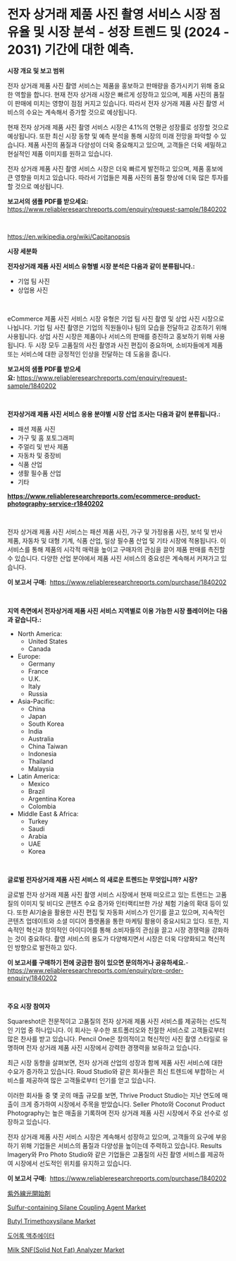 <p><h1>전자 상거래 제품 사진 촬영 서비스 시장 점유율 및 시장 분석 - 성장 트렌드 및 (2024 - 2031) 기간에 대한 예측.</h1></p><p><strong>시장 개요 및 보고 범위</strong></p>
<p><p>전자 상거래 제품 사진 촬영 서비스는 제품을 홍보하고 판매량을 증가시키기 위해 중요한 역할을 합니다. 현재 전자 상거래 시장은 빠르게 성장하고 있으며, 제품 사진의 품질이 판매에 미치는 영향이 점점 커지고 있습니다. 따라서 전자 상거래 제품 사진 촬영 서비스의 수요는 계속해서 증가할 것으로 예상됩니다.</p><p>현재 전자 상거래 제품 사진 촬영 서비스 시장은 4.1%의 연평균 성장률로 성장할 것으로 예상됩니다. 또한 최신 시장 동향 및 예측 분석을 통해 시장의 미래 전망을 파악할 수 있습니다. 제품 사진의 품질과 다양성이 더욱 중요해지고 있으며, 고객들은 더욱 세밀하고 현실적인 제품 이미지를 원하고 있습니다.</p><p>전자 상거래 제품 사진 촬영 서비스 시장은 더욱 빠르게 발전하고 있으며, 제품 홍보에 큰 영향을 미치고 있습니다. 따라서 기업들은 제품 사진의 품질 향상에 더욱 많은 투자를 할 것으로 예상됩니다.</p></p>
<p><strong>보고서의 샘플 PDF를 받으세요:</strong> <a href="https://www.reliableresearchreports.com/enquiry/request-sample/1840202">https://www.reliableresearchreports.com/enquiry/request-sample/1840202</a></p>
<p>&nbsp;</p>
<p><a href="https://en.wikipedia.org/wiki/Capitanopsis">https://en.wikipedia.org/wiki/Capitanopsis</a></p>
<p><strong>시장 세분화</strong></p>
<p><strong>전자상거래 제품 사진 서비스 유형별 시장 분석은 다음과 같이 분류됩니다.:</strong></p>
<p><ul><li>기업 팀 사진</li><li>상업용 사진</li></ul></p>
<p>&nbsp;</p>
<p><p>eCommerce 제품 사진 서비스 시장 유형은 기업 팀 사진 촬영 및 상업 사진 시장으로 나뉩니다. 기업 팀 사진 촬영은 기업의 직원들이나 팀의 모습을 전달하고 강조하기 위해 사용됩니다. 상업 사진 시장은 제품이나 서비스의 판매를 증진하고 홍보하기 위해 사용됩니다. 두 시장 모두 고품질의 사진 촬영과 사진 편집이 중요하며, 소비자들에게 제품 또는 서비스에 대한 긍정적인 인상을 전달하는 데 도움을 줍니다.</p></p>
<p><strong>보고서의 샘플 PDF를 받으세요:</strong>&nbsp;<a href="https://www.reliableresearchreports.com/enquiry/request-sample/1840202">https://www.reliableresearchreports.com/enquiry/request-sample/1840202</a></p>
<p>&nbsp;</p>
<p><strong> 전자상거래 제품 사진 서비스 응용 분야별 시장 산업 조사는 다음과 같이 분류됩니다.:</strong></p>
<p><ul><li>패션 제품 사진</li><li>가구 및 홈 포토그래피</li><li>주얼리 및 반사 제품</li><li>자동차 및 중장비</li><li>식품 산업</li><li>생활 필수품 산업</li><li>기타</li></ul></p>
<p><strong><a href="https://www.reliableresearchreports.com/ecommerce-product-photography-service-r1840202">https://www.reliableresearchreports.com/ecommerce-product-photography-service-r1840202</a></strong></p>
<p>&nbsp;</p>
<p><p>전자 상거래 제품 사진 서비스는 패션 제품 사진, 가구 및 가정용품 사진, 보석 및 반사 제품, 자동차 및 대형 기계, 식품 산업, 일상 필수품 산업 및 기타 시장에 적용됩니다. 이 서비스를 통해 제품의 시각적 매력을 높이고 구매자의 관심을 끌어 제품 판매를 촉진할 수 있습니다. 다양한 산업 분야에서 제품 사진 서비스의 중요성은 계속해서 커져가고 있습니다.</p></p>
<p><strong>이 보고서 구매:</strong>&nbsp; <a href="https://www.reliableresearchreports.com/purchase/1840202">https://www.reliableresearchreports.com/purchase/1840202</a></p>
<p>&nbsp;</p>
<p><strong>지역 측면에서 전자상거래 제품 사진 서비스 지역별로 이용 가능한 시장 플레이어는 다음과 같습니다.:</strong></p>
<p><ul>
    <li>
        North America:
        <ul>
            <li>United States</li>
            <li>Canada</li>
        </ul>
    </li>
    <li>
        Europe:
        <ul>
            <li>Germany</li>
            <li>France</li>
            <li>U.K.</li>
            <li>Italy</li>
            <li>Russia</li>
        </ul>
    </li>
    <li>
        Asia-Pacific:
        <ul>
            <li>China</li>
            <li>Japan</li>
            <li>South Korea</li>
            <li>India</li>
            <li>Australia</li>
            <li>China Taiwan</li>
            <li>Indonesia</li>
            <li>Thailand</li>
            <li>Malaysia</li>
        </ul>
    </li>
    <li>
        Latin America:
        <ul>
            <li>Mexico</li>
            <li>Brazil</li>
            <li>Argentina Korea</li>
            <li>Colombia</li>
        </ul>
    </li>
    <li>
        Middle East & Africa:
        <ul>
            <li>Turkey</li>
            <li>Saudi</li>
            <li>Arabia</li>
            <li>UAE</li>
            <li>Korea</li>
        </ul>
    </li>
    </ul></p>
<p>&nbsp;</p>
<p><strong>글로벌 전자상거래 제품 사진 서비스 의 새로운 트렌드는 무엇입니까? 시장?</strong></p>
<p><p>글로벌 전자 상거래 제품 사진 촬영 서비스 시장에서 현재 떠오르고 있는 트렌드는 고품질의 이미지 및 비디오 콘텐츠 수요 증가와 인터랙티브한 가상 체험 기술의 확대 등이 있다. 또한 AI기술을 활용한 사진 편집 및 자동화 서비스가 인기를 끌고 있으며, 지속적인 콘텐츠 업데이트와 소셜 미디어 플랫폼을 통한 마케팅 활용이 중요시되고 있다. 또한, 지속적인 혁신과 창의적인 아이디어를 통해 소비자들의 관심을 끌고 시장 경쟁력을 강화하는 것이 중요하다.  촬영 서비스의 용도가 다양해지면서 시장은 더욱 다양화되고 혁신적인 방향으로 발전하고 있다.</p></p>
<p><strong>이 보고서를 구매하기 전에 궁금한 점이 있으면 문의하거나 공유하세요.</strong>- <a href="https://www.reliableresearchreports.com/enquiry/pre-order-enquiry/1840202">https://www.reliableresearchreports.com/enquiry/pre-order-enquiry/1840202</a></p>
<p>&nbsp;</p>
<p><strong>주요 시장 참여자</strong></p>
<p><p>Squareshot은 전문적이고 고품질의 전자 상거래 제품 사진 서비스를 제공하는 선도적인 기업 중 하나입니다. 이 회사는 우수한 포트폴리오와 친절한 서비스로 고객들로부터 많은 찬사를 받고 있습니다. Pencil One은 창의적이고 혁신적인 사진 촬영 스타일로 유명하며 전자 상거래 제품 사진 시장에서 강력한 경쟁력을 보유하고 있습니다.</p><p>최근 시장 동향을 살펴보면, 전자 상거래 산업의 성장과 함께 제품 사진 서비스에 대한 수요가 증가하고 있습니다. Roud Studio와 같은 회사들은 최신 트렌드에 부합하는 서비스를 제공하여 많은 고객들로부터 인기를 얻고 있습니다.</p><p>이러한 회사들 중 몇 곳의 매출 규모를 보면, Thrive Product Studio는 지난 연도에 매출이 크게 증가하여 시장에서 주목을 받았습니다. Seller Photo와 Coconut Product Photography는 높은 매출을 기록하며 전자 상거래 제품 사진 시장에서 주요 선수로 성장하고 있습니다.</p><p>전자 상거래 제품 사진 서비스 시장은 계속해서 성장하고 있으며, 고객들의 요구에 부응하기 위해 기업들은 서비스의 품질과 다양성을 높이는데 주력하고 있습니다. Results Imagery와 Pro Photo Studio와 같은 기업들은 고품질의 사진 촬영 서비스를 제공하여 시장에서 선도적인 위치를 유지하고 있습니다.</p></p>
<p><strong>이 보고서 구매:</strong>&nbsp;&nbsp;<a href="https://www.reliableresearchreports.com/purchase/1840202">https://www.reliableresearchreports.com/purchase/1840202</a></p>
<p><p><a href="https://medium.com/@ridleydamion/%E5%B8%82%E5%A0%B4%E4%BA%88%E6%B8%AC-%E3%82%B0%E3%83%AD%E3%83%BC%E3%83%90%E3%83%ABuv%E3%83%95%E3%82%A9%E3%83%88%E3%82%A4%E3%83%8B%E3%82%B7%E3%82%A8%E3%83%BC%E3%82%BF%E3%81%AE%E3%83%88%E3%83%AC%E3%83%B3%E3%83%89%E3%81%A8%E5%BD%B1%E9%9F%BF%E5%88%86%E6%9E%90-2024%E5%B9%B4-2031%E5%B9%B4-%E3%82%A2%E3%83%97%E3%83%AA%E3%82%B1%E3%83%BC%E3%82%B7%E3%83%A7%E3%83%B3-%E5%A1%97%E6%96%99-%E3%82%A4%E3%83%B3%E3%82%AD-%E6%8E%A5%E7%9D%80%E5%89%A4-%E3%81%8A%E3%82%88%E3%81%B3%E3%82%BF%E3%82%A4%E3%83%97-%E8%87%AA%E7%94%B1%E3%83%A9%E3%82%B8%E3%82%AB%E3%83%AB%E5%9E%8B%E3%83%95%E3%82%A9%E3%83%88%E3%82%A4%E3%83%8B%E3%82%B7%E3%82%A8%E3%83%BC%E3%82%BF-%E3%82%AB%E3%83%81%E3%82%AA%E3%83%B3%E5%9E%8B%E3%83%95%E3%82%A9%E3%83%88%E3%82%A4%E3%83%8B%E3%82%B7%E3%82%A8-e132af099579">紫外線光開始剤</a></p><p><a href="https://medium.com/@samantha.welch56767/strategic-insights-into-global-sulfur-containing-silane-coupling-agent-market-trends-2024-2031-f33f8eff1c04">Sulfur-containing Silane Coupling Agent Market</a></p><p><a href="https://medium.com/@marcoshoppe2023/deep-dive-into-the-butyl-trimethoxysilane-market-itstrends-market-segmentation-and-competitive-24a83c32da83">Butyl Trimethoxysilane Market</a></p><p><a href="https://medium.com/@czbtzkwc9/%EA%B8%80%EB%A1%9C%EB%B2%8C-%EB%8F%84%EC%96%B4-%EB%9D%BD-%EC%95%A1%EC%B6%94%EC%97%90%EC%9D%B4%ED%84%B0-%EC%8B%9C%EC%9E%A5-%EA%B7%9C%EB%AA%A8%EB%8A%94-2024%EB%85%84%EB%B6%80%ED%84%B0-2031%EB%85%84%EA%B9%8C%EC%A7%80-14-2-%EC%9D%98-%EC%97%B0%ED%8F%89%EA%B7%A0-%EC%84%B1%EC%9E%A5%EB%A5%A0%EC%9D%84-%EA%B2%BD%ED%97%98%ED%95%A0-%EA%B2%83%EC%9C%BC%EB%A1%9C-%EC%82%B0%EC%97%85-%EC%A0%84%EB%A7%9D%EC%9D%B4%EB%8B%A4-e0babc1f5406">도어록 액추에이터</a></p><p><a href="https://issuu.com/reportprime-2/docs/milk-snfsolid-not-fat-analyzer-market-size-2030.pp">Milk SNF(Solid Not Fat) Analyzer Market</a></p></p>